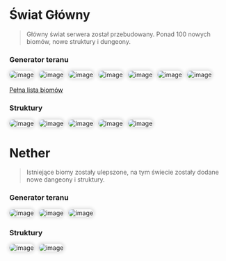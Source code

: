 <style>
img:not(.medium-zoom-image--opened):not(.navbar-link-icon) {
    max-width: 32%;
    margin: 0 8px 4px 0;
    box-shadow: 0 0 6px 4px rgba(0, 0, 0, .1);
    border-radius: 10px;
}
</style>

# Świat Główny

> Główny świat serwera został przebudowany. Ponad 
<span class="blue">100</span> nowych biomów, nowe struktury i dungeony.

### Generator teranu

![image](/pages/images/generator/world_generator_1.webp)
![image](/pages/images/generator/world_generator_4.webp)
![image](/pages/images/generator/world_generator_2.webp)
![image](/pages/images/generator/world_generator_3.webp)
![image](/pages/images/generator/world_generator_6.webp)
![image](/pages/images/generator/world_generator_7.webp)
![image](/pages/images/generator/world_generator_5.webp)

[Pełna lista biomów](/biomes)

### Struktury

![image](/pages/images/generator/world_structure_1.webp)
![image](/pages/images/generator/world_structure_4.webp)
![image](/pages/images/generator/world_structure_2.webp)
![image](/pages/images/generator/world_structure_3.webp)
![image](/pages/images/generator/world_structure_5.webp)

# Nether

> Istniejące biomy zostały ulepszone, na tym świecie zostały dodane nowe dangeony i struktury.

### Generator teranu

![image](/pages/images/generator/nether_generator_1.webp)
![image](/pages/images/generator/nether_generator_2.webp)
![image](/pages/images/generator/nether_generator_3.webp)


### Struktury

![image](/pages/images/generator/nether_structure_1.webp)
![image](/pages/images/generator/nether_structure_2.webp)